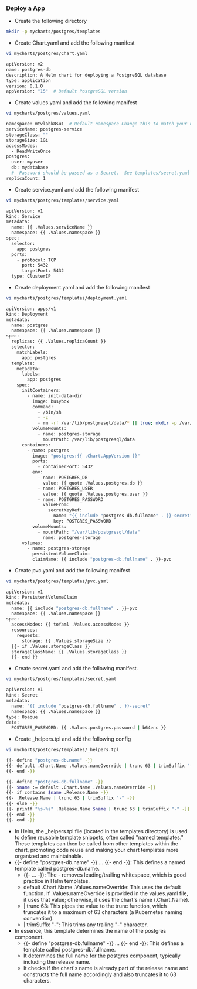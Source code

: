 ### Deploy a App
* Create the following directory
```bash
mkdir -p mycharts/postgres/templates
```
* Create Chart.yaml and add the following manifest
```bash
vi mycharts/postgres/Chart.yaml
```
```bash
apiVersion: v2
name: postgres-db
description: A Helm chart for deploying a PostgreSQL database
type: application
version: 0.1.0
appVersion: "15"  # Default PostgreSQL version
```
* Create values.yaml and add the following manifest
```bash
vi mycharts/postgres/values.yaml
```
```bash
namespace: mtvlabk8su1  # Default namespace Change this to match your namespace
serviceName: postgres-service
storageClass: "" 
storageSize: 1Gi
accessModes:
  - ReadWriteOnce
postgres:
  user: myuser
  db: mydatabase
  #  Password should be passed as a Secret.  See templates/secret.yaml
replicaCount: 1
```
* Create service.yaml and add the following manifest
```bash
vi mycharts/postgres/templates/service.yaml
```
```bash
apiVersion: v1
kind: Service
metadata:
  name: {{ .Values.serviceName }}
  namespace: {{ .Values.namespace }}
spec:
  selector:
    app: postgres
  ports:
    - protocol: TCP
      port: 5432
      targetPort: 5432
  type: ClusterIP
```
* Create deployment.yaml and add the  following manifest
```bash
vi mycharts/postgres/templates/deployment.yaml
```
```bash
apiVersion: apps/v1
kind: Deployment
metadata:
  name: postgres
  namespace: {{ .Values.namespace }}
spec:
  replicas: {{ .Values.replicaCount }}
  selector:
    matchLabels:
      app: postgres
  template:
    metadata:
      labels:
        app: postgres
    spec:
      initContainers:
        - name: init-data-dir
          image: busybox
          command:
            - /bin/sh
            - -c
            - rm -rf /var/lib/postgresql/data/* || true; mkdir -p /var/lib/postgresql/data
          volumeMounts:
            - name: postgres-storage
              mountPath: /var/lib/postgresql/data
      containers:
        - name: postgres
          image: "postgres:{{ .Chart.AppVersion }}"
          ports:
            - containerPort: 5432
          env:
            - name: POSTGRES_DB
              value: {{ quote .Values.postgres.db }}
            - name: POSTGRES_USER
              value: {{ quote .Values.postgres.user }}
            - name: POSTGRES_PASSWORD
              valueFrom:
                secretKeyRef:
                  name: "{{ include "postgres-db.fullname" . }}-secret"
                  key: POSTGRES_PASSWORD
          volumeMounts:
            - mountPath: "/var/lib/postgresql/data"
              name: postgres-storage
      volumes:
        - name: postgres-storage
          persistentVolumeClaim:
          claimName: {{ include "postgres-db.fullname" . }}-pvc
```
* Create pvc.yaml and add the following manifest
```bash
vi mycharts/postgres/templates/pvc.yaml 
```
```bash
apiVersion: v1
kind: PersistentVolumeClaim
metadata:
  name: {{ include "postgres-db.fullname" . }}-pvc
  namespace: {{ .Values.namespace }}
spec:
  accessModes: {{ toYaml .Values.accessModes }}
  resources:
    requests:
      storage: {{ .Values.storageSize }}
  {{- if .Values.storageClass }}
  storageClassName: {{ .Values.storageClass }}
  {{- end }}
```
* Create secret.yaml and add the following manifest.
```bash
vi mycharts/postgres/templates/secret.yaml
```
```bash
apiVersion: v1
kind: Secret
metadata:
  name: "{{ include "postgres-db.fullname" . }}-secret"
  namespace: {{ .Values.namespace }}
type: Opaque
data:
  POSTGRES_PASSWORD: {{ .Values.postgres.password | b64enc }}
```
* Create _helpers.tpl and add the following config
```bash
vi mycharts/postgres/templates/_helpers.tpl
```
```bash
{{- define "postgres-db.name" -}}
{{- default .Chart.Name .Values.nameOverride | trunc 63 | trimSuffix "-" -}}
{{- end -}}

{{- define "postgres-db.fullname" -}}
{{- $name := default .Chart.Name .Values.nameOverride -}}
{{- if contains $name .Release.Name -}}
{{- .Release.Name | trunc 63 | trimSuffix "-" -}}
{{- else -}}
{{- printf "%s-%s" .Release.Name $name | trunc 63 | trimSuffix "-" -}}
{{- end -}}
{{- end -}}
```
* In Helm, the _helpers.tpl file (located in the templates directory) is used to define reusable template snippets, often called "named templates." These templates can then be called from other templates within the chart, promoting code reuse and making your chart templates more organized and maintainable.
* {{- define "postgres-db.name" -}} ... {{- end -}}: This defines a named template called postgres-db.name.
  * {{- ... -}}: The - removes leading/trailing whitespace, which is good practice in Helm templates.
  * default .Chart.Name .Values.nameOverride: This uses the default function. If .Values.nameOverride is provided in the values.yaml file, it uses that value; otherwise, it uses the chart's name (.Chart.Name).
  * | trunc 63: This pipes the value to the trunc function, which truncates it to a maximum of 63 characters (a Kubernetes naming convention).
  * | trimSuffix "-": This trims any trailing "-" character.
* In essence, this template determines the name of the postgres component.
  * {{- define "postgres-db.fullname" -}} ... {{- end -}}: This defines a template called postgres-db.fullname.
  * It determines the full name for the postgres component, typically including the release name.
  * It checks if the chart's name is already part of the release name and constructs the full name accordingly and also truncates it to 63 characters.
